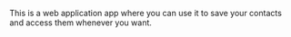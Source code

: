 This is a web application app where you can use it to save your contacts and access them whenever you want.
